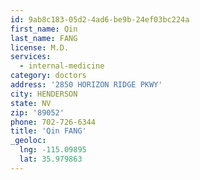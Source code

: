 ```yaml
---
id: 9ab8c183-05d2-4ad6-be9b-24ef03bc224a
first_name: Qin
last_name: FANG
license: M.D.
services:
  - internal-medicine
category: doctors
address: '2850 HORIZON RIDGE PKWY'
city: HENDERSON
state: NV
zip: '89052'
phone: 702-726-6344
title: 'Qin FANG'
_geoloc:
  lng: -115.09895
  lat: 35.979863
---
```

